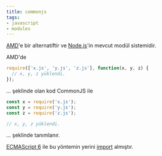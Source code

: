 ```yaml
---
title: commonjs
tags:
- javascript
- modules
---
```


[AMD](/amd)'e bir alternatiftir ve [Node.js](/nodejs)'in mevcut modül sistemidir.

AMD'de

```js
require(['x.js', 'y.js', 'z.js'], function(x, y, z) {
  // x, y, z yüklendi.
});
```

... şeklinde olan kod CommonJS ile

```js
const x = require('x.js');
const y = require('y.js');
const z = require('z.js');

// x, y, z yüklendi.
```

... şeklinde tanımlanır.

[ECMAScript 6](/ecmascript) ile bu yöntemin yerini [import](/import) almıştır.
